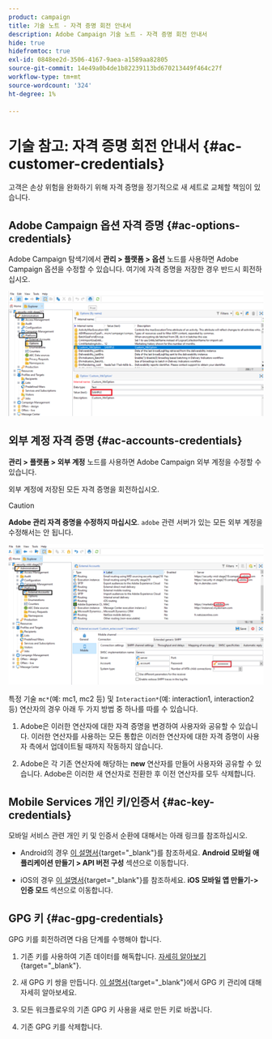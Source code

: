 ```yaml
---
product: campaign
title: 기술 노트 - 자격 증명 회전 안내서
description: Adobe Campaign 기술 노트 - 자격 증명 회전 안내서
hide: true
hidefromtoc: true
exl-id: 0848ee2d-3506-4167-9aea-a1589aa82805
source-git-commit: 14e49a0b4de1b82239113bd670213449f464c27f
workflow-type: tm+mt
source-wordcount: '324'
ht-degree: 1%

---
```


# 기술 참고: 자격 증명 회전 안내서 {#ac-customer-credentials}

고객은 손상 위험을 완화하기 위해 자격 증명을 정기적으로 새 세트로 교체할 책임이 있습니다.

## Adobe Campaign 옵션 자격 증명 {#ac-options-credentials}

Adobe Campaign 탐색기에서 **관리 > 플랫폼 > 옵션** 노드를 사용하면 Adobe Campaign 옵션을 수정할 수 있습니다. 여기에 자격 증명을 저장한 경우 반드시 회전하십시오.

![](assets/technote-2.png)

## 외부 계정 자격 증명 {#ac-accounts-credentials}

**관리 > 플랫폼 > 외부 계정** 노드를 사용하면 Adobe Campaign 외부 계정을 수정할 수 있습니다.

외부 계정에 저장된 모든 자격 증명을 회전하십시오.

>[!CAUTION]
>
>**Adobe 관리 자격 증명을 수정하지 마십시오**. `adobe` 관련 서버가 있는 모든 외부 계정을 수정해서는 안 됩니다.

![](assets/technote-1.png)

특정 기술 `mc*`(예: mc1, mc2 등) 및 `Interaction*`(예: interaction1, interaction2 등) 연산자의 경우 아래 두 가지 방법 중 하나를 따를 수 있습니다.

1. Adobe은 이러한 연산자에 대한 자격 증명을 변경하여 사용자와 공유할 수 있습니다. 이러한 연산자를 사용하는 모든 통합은 이러한 연산자에 대한 자격 증명이 사용자 측에서 업데이트될 때까지 작동하지 않습니다.

1. Adobe은 각 기존 연산자에 해당하는 **new** 연산자를 만들어 사용자와 공유할 수 있습니다. Adobe은 이러한 새 연산자로 전환한 후 이전 연산자를 모두 삭제합니다.


## Mobile Services 개인 키/인증서  {#ac-key-credentials}

모바일 서비스 관련 개인 키 및 인증서 순환에 대해서는 아래 링크를 참조하십시오.

* Android의 경우 [이 설명서](https://experienceleague.adobe.com/ko/docs/campaign-classic/using/sending-messages/sending-push-notifications/configure-the-mobile-app/configuring-the-mobile-application-android){target="_blank"}를 참조하세요.
**Android 모바일 애플리케이션 만들기 > API 버전 구성** 섹션으로 이동합니다.

* iOS의 경우 [이 설명서](https://experienceleague.adobe.com/ko/docs/campaign-classic/using/sending-messages/sending-push-notifications/configure-the-mobile-app/configuring-the-mobile-application){target="_blank"}를 참조하세요.
**iOS 모바일 앱 만들기->인증 모드** 섹션으로 이동합니다.

## GPG 키 {#ac-gpg-credentials}

GPG 키를 회전하려면 다음 단계를 수행해야 합니다.

1. 기존 키를 사용하여 기존 데이터를 해독합니다. [자세히 알아보기](https://experienceleague.adobe.com/ko/docs/control-panel/using/instances-settings/gpg-keys-management#decrypting-data){target="_blank"}.

1. 새 GPG 키 쌍을 만듭니다. [이 설명서](https://experienceleague.adobe.com/ko/docs/control-panel/using/instances-settings/gpg-keys-management#decrypting-data){target="_blank"}에서 GPG 키 관리에 대해 자세히 알아보세요.

1. 모든 워크플로우의 기존 GPG 키 사용을 새로 만든 키로 바꿉니다.

1. 기존 GPG 키를 삭제합니다.
